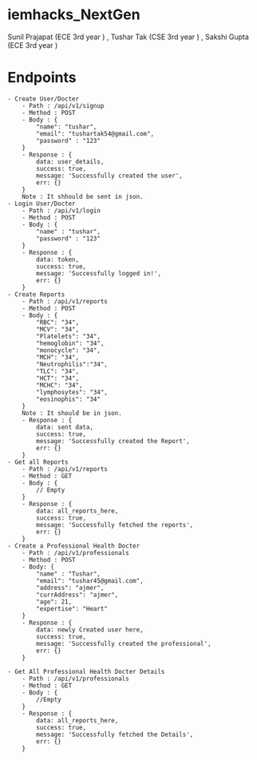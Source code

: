 # iemhacks_NextGen
Sunil Prajapat (ECE 3rd year )  , Tushar Tak  (CSE 3rd year ) , Sakshi Gupta (ECE 3rd year )

# Endpoints
    - Create User/Docter
        - Path : /api/v1/signup
        - Method : POST
        - Body : {
            "name": "tushar",
            "email": "tushartak54@gmail.com",
            "password" : "123"
        }
        - Response : {
            data: user_details,
            success: true,
            message: 'Successfully created the user',
            err: {}
        }
        Note : It shhould be sent in json.
    - Login User/Docter
        - Path : /api/v1/login
        - Method : POST
        - Body : {
            "name" : "tushar",
            "password" : "123"
        }
        - Response : {
            data: token,
            success: true,
            message: 'Successfully logged in!',
            err: {}
        }
    - Create Reports
        - Path : /api/v1/reports
        - Method : POST
        - Body : {
            "RBC": "34",
            "MCV": "34",
            "Platelets": "34",
            "hemoglobin": "34",
            "monocycle": "34",
            "MCH": "34",
            "Neutrophilis":"34",
            "TLC": "34",
            "HCT": "34",
            "MCHC": "34",
            "lymphosytes": "34",
            "eosinophis": "34"
        }
        Note : It should be in json.
        - Response : {
            data: sent data,
            success: true,
            message: 'Successfully created the Report',
            err: {}
        }
    - Get all Reports
        - Path : /api/v1/reports
        - Method : GET
        - Body : {
            // Empty
        }
        - Response : {
            data: all_reports_here,
            success: true,
            message: 'Successfully fetched the reports',
            err: {}
        }
    - Create a Professional Health Docter
        - Path : /api/v1/professionals
        - Method : POST
        - Body: {
            "name" : "Tushar",
            "email": "tushar45@gmail.com",
            "address": "ajmer",
            "currAddress": "ajmer",
            "age": 21,
            "expertise": "Heart"
        }
        - Response : {
            data: newly Created user here,
            success: true,
            message: 'Successfully created the professional',
            err: {}
        }
    
    - Get All Professional Health Docter Details
        - Path : /api/v1/professionals
        - Method : GET
        - Body : {
            //Empty
        } 
        - Response : {
            data: all_reports_here,
            success: true,
            message: 'Successfully fetched the Details',
            err: {}
        }